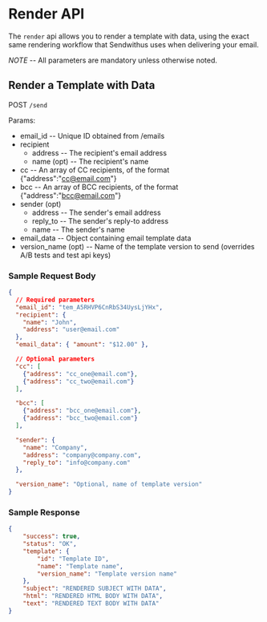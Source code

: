 # Render API

The `render` api allows you to render a template with data, using the exact same rendering workflow that Sendwithus uses when delivering your email.

*NOTE* -- All parameters are mandatory unless otherwise noted.

## Render a Template with Data


POST `/send`

Params:

- email_id       -- Unique ID obtained from /emails
- recipient      
   - address -- The recipient's email address
   - name (opt) -- The recipient's name
- cc 		-- An array of CC recipients, of the format {"address":"cc@email.com"}
- bcc 		-- An array of BCC recipients, of the format {"address":"bcc@email.com"}
- sender (opt)
   - address 	-- The sender's email address
   - reply_to 	-- The sender's reply-to address
   - name 		-- The sender's name
- email_data 	-- Object containing email template data
- version_name (opt) -- Name of the template version to send (overrides A/B tests and test api keys)

### Sample Request Body

```json
{
  // Required parameters
  "email_id": "tem_A5RHVP6CnRbS34UysLjYHx",
  "recipient": {
    "name": "John",
    "address": "user@email.com"
  },
  "email_data": { "amount": "$12.00" },

  // Optional parameters
  "cc": [
    {"address": "cc_one@email.com"},
    {"address": "cc_two@email.com"}
  ],

  "bcc": [
    {"address": "bcc_one@email.com"},
    {"address": "bcc_two@email.com"}
  ],

  "sender": {
    "name": "Company",
    "address": "company@company.com",
    "reply_to": "info@company.com"
  },

  "version_name": "Optional, name of template version"
}
```

### Sample Response

```json
{
	"success": true,
    "status": "OK",
    "template": {
    	"id": "Template ID",
        "name": "Template name",
        "version_name": "Template version name"
	},
    "subject": "RENDERED SUBJECT WITH DATA",
    "html": "RENDERED HTML BODY WITH DATA",
    "text": "RENDERED TEXT BODY WITH DATA"
}
```